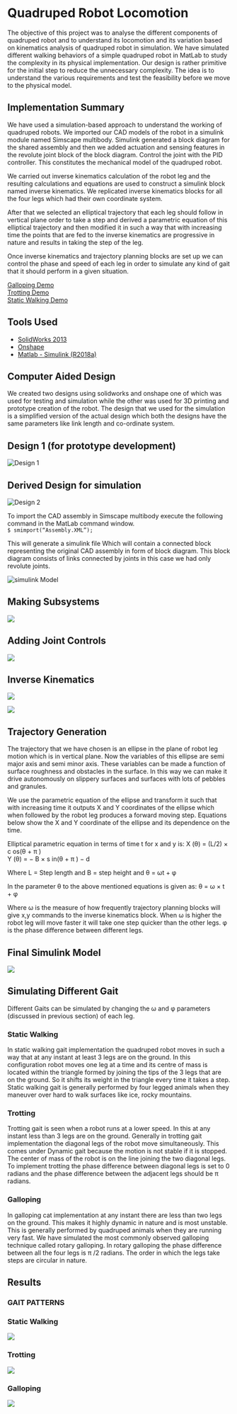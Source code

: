 # Quadruped Robot Locomotion                                  


The objective of this project was to analyse the different components of quadruped robot and to understand its locomotion and its variation based on kinematics analysis of quadruped robot in simulation. We have simulated different walking behaviors of a simple quadruped robot in MatLab to study the complexity in its physical implementation. Our design is rather primitive for the initial step to reduce the unnecessary complexity. The idea is to understand the various requirements and test the feasibility before we move to the physical model.  


## Implementation Summary
We have used a simulation-based approach to understand the working of quadruped robots. We imported our CAD models of the robot in a simulink module named Simscape multibody. Simulink generated a block diagram for the shared assembly and then we added actuation and sensing features in the revolute joint block of the block diagram. Control the joint with the PID controller. This constitutes the mechanical model of the quadruped robot.      


We carried out inverse kinematics calculation of the robot leg and the resulting calculations and equations are used to construct a simulink block named inverse kinematics. We replicated inverse kinematics blocks for all the four legs which had their own coordinate system.      


After that we selected an elliptical trajectory that each leg should follow in vertical plane order to take a step and derived a parametric equation of this elliptical trajectory and then modified it in such a way that with increasing time the points that are fed to the inverse kinematics are progressive in nature and results in taking the step of the leg.


Once inverse kinematics and trajectory planning blocks are set up we can control the phase and speed of each leg in order to simulate any kind of gait that it should perform in a given situation.


[Galloping Demo](results_and_screenshots/results/galloping.avi)   
[Trotting Demo](results_and_screenshots/results/trotting.avi)  
[Static Walking Demo](results_and_screenshots/results/static_walking.avi)

## **Tools Used**
- [SolidWorks 2013](https://www.solidworks.com/) 
- [Onshape](https://www.onshape.com/en/)
- [Matlab - Simulink (R2018a)](https://www.mathworks.com/products/matlab.html)

## **Computer Aided Design**
 We created two designs using solidworks and onshape one of which was used for testing and simulation while the other was used for 3D printing and prototype creation of the robot. The design that we used for the simulation is a simplified version of the actual design which both the designs have the same parameters like link length and co-ordinate system.
## **Design 1 (for prototype development)**
![Design 1](results_and_screenshots/main-robot-cad.PNG)

## **Derived Design for simulation**
![Design 2](results_and_screenshots/quadruped-robot.PNG)

To import the CAD assembly in Simscape multibody execute the following command in the MatLab command window. <br/>
 `$ smimport(“Assembly.XML”);`



This will generate a simulink file Which will contain a connected block representing the original CAD assembly in form of block diagram. This block diagram consists of links connected by joints in this case we had only revolute joints.

![simulink Model](results_and_screenshots/simulink_assembly.png)

## Making Subsystems
![](results_and_screenshots/Mechanical_model_block_assembly.png)

## Adding Joint Controls
![](results_and_screenshots/leg_block_assembly.png)

## Inverse Kinematics
![](results_and_screenshots/terminology.png)

![](results_and_screenshots/Inverse_Kinematics_Code.png)

## **Trajectory Generation**
The trajectory that we have chosen is an ellipse in the plane of robot leg motion which is in vertical plane. Now the variables of this ellipse are semi major axis and semi minor axis. These variables can be made a function of surface roughness and obstacles in the surface. In this way we can make it drive autonomously on slippery surfaces and surfaces with lots of pebbles and granules.


We use the parametric equation of the ellipse and transform it such that with increasing time it outputs X and Y coordinates of the ellipse which when followed by the robot leg produces a forward moving step. Equations below show the X and Y coordinate of the ellipse and its dependence on the time.

Elliptical parametric equation in terms of time t for x and y is:
X (θ) = (L/2) × c os(θ + π )  
Y (θ) = − B × s in(θ + π ) − d

Where L = Step length and B = step height and θ = ωt + φ

In the parameter θ to the above mentioned equations is given as:
θ = ω × t + φ  


Where ω is the measure of how frequently trajectory planning blocks will give x,y commands to the inverse kinematics block. When ω is higher the robot leg will move faster it will take one step quicker than the other legs. φ is the phase difference between different legs.

## **Final Simulink Model**
![](results_and_screenshots/Overall_SimulinkModel.png)

## **Simulating Different Gait**
Different Gaits can be simulated by changing the ω and φ parameters (discussed in previous section) of each leg.

### **Static Walking**
In static walking gait implementation the quadruped robot moves in such a way that
at any instant at least 3 legs are on the ground. In this configuration robot moves
one leg at a time and its centre of mass is located within the triangle formed by
joining the tips of the 3 legs that are on the ground. So it shifts its weight in the
triangle every time it takes a step.
Static walking gait is generally performed by four legged animals when they
maneuver over hard to walk surfaces like ice, rocky mountains.

### **Trotting**
Trotting gait is seen when a robot runs at a lower speed. In this at any instant less than 3 legs are on the ground. Generally in trotting gait implementation the diagonal legs of the robot move simultaneously. This comes under Dynamic gait because the motion is not stable if it is stopped. The center of mass of the robot is on the line joining the two diagonal legs. To implement trotting the phase difference between diagonal legs is set to 0 radians and the phase difference between the adjacent legs should be π radians.

### **Galloping**
In galloping cat implementation at any instant there are less than two legs on the ground. This makes it highly dynamic in nature and is most unstable. This is generally performed by quadruped animals when they are running very fast. We have simulated the most commonly observed galloping technique called rotary galloping. In rotary galloping the phase difference between all the four legs is π /2 radians. The order in which the legs take steps are circular in nature.

## **Results**
### **GAIT PATTERNS**
### **Static Walking**
![](results_and_screenshots/results/static_walking.png)
### **Trotting**
![](results_and_screenshots/results/trotting-graph.png)
### **Galloping**
![](results_and_screenshots/results/rotary-galloping.png)

